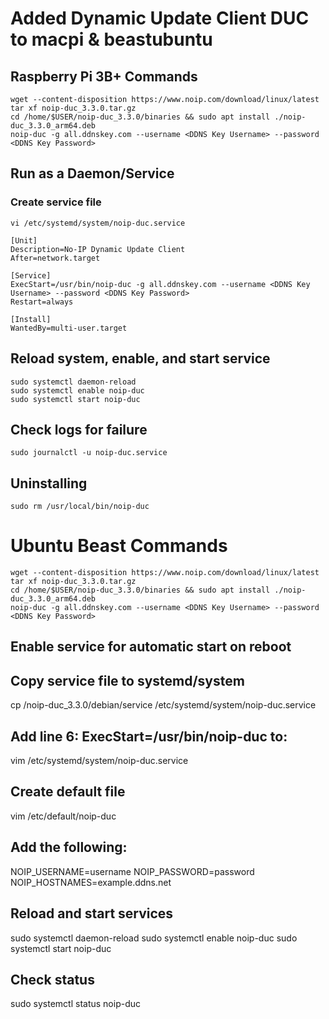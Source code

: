 # Added Dynamic Update Client DUC to macpi & beastubuntu 
## Raspberry Pi 3B+ Commands
```
wget --content-disposition https://www.noip.com/download/linux/latest
tar xf noip-duc_3.3.0.tar.gz
cd /home/$USER/noip-duc_3.3.0/binaries && sudo apt install ./noip-duc_3.3.0_arm64.deb
noip-duc -g all.ddnskey.com --username <DDNS Key Username> --password <DDNS Key Password>
```
## Run as a Daemon/Service
### Create service file
```
vi /etc/systemd/system/noip-duc.service
```
```
[Unit]
Description=No-IP Dynamic Update Client
After=network.target
     
[Service]
ExecStart=/usr/bin/noip-duc -g all.ddnskey.com --username <DDNS Key Username> --password <DDNS Key Password>
Restart=always

[Install]
WantedBy=multi-user.target
```
## Reload system, enable, and start service
```
sudo systemctl daemon-reload
sudo systemctl enable noip-duc
sudo systemctl start noip-duc
```
## Check logs for failure
```
sudo journalctl -u noip-duc.service
```
## Uninstalling
```
sudo rm /usr/local/bin/noip-duc 
```


# Ubuntu Beast Commands

```
wget --content-disposition https://www.noip.com/download/linux/latest
tar xf noip-duc_3.3.0.tar.gz
cd /home/$USER/noip-duc_3.3.0/binaries && sudo apt install ./noip-duc_3.3.0_arm64.deb
noip-duc -g all.ddnskey.com --username <DDNS Key Username> --password <DDNS Key Password>
```
## Enable service for automatic start on reboot

## Copy service file to systemd/system

cp /noip-duc_3.3.0/debian/service /etc/systemd/system/noip-duc.service

## Add line 6: ExecStart=/usr/bin/noip-duc to:

vim /etc/systemd/system/noip-duc.service 

## Create default file

vim /etc/default/noip-duc

## Add the following: 
NOIP_USERNAME=username
NOIP_PASSWORD=password
NOIP_HOSTNAMES=example.ddns.net

## Reload and start services

sudo systemctl daemon-reload
sudo systemctl enable noip-duc
sudo systemctl start noip-duc

## Check status 
sudo systemctl status noip-duc
